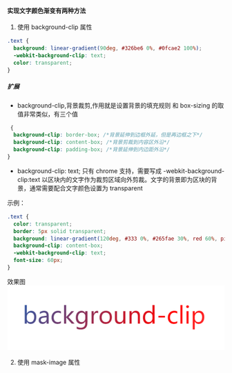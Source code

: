 #### 实现文字颜色渐变有两种方法

1. 使用 background-clip 属性

```css
.text {
  background: linear-gradient(90deg, #326be6 0%, #0fcae2 100%);
  -webkit-background-clip: text;
  color: transparent;
}
```

##### 扩展

- background-clip,背景裁剪,作用就是设置背景的填充规则
  和 box-sizing 的取值非常类似，有三个值

```css
 {
  background-clip: border-box; /*背景延伸到边框外延，但是再边框之下*/
  background-clip: content-box; /*背景剪裁到内容区外沿*/
  background-clip: padding-box; /*背景延伸到内边距外沿*/
}
```

- background-clip: text; 只有 chrome 支持，需要写成 -webkit-background-clip:text
  以区块内的文字作为裁剪区域向外剪裁。文字的背景即为区块的背景，通常需要配合文字颜色设置为 transparent

示例：
```css
.text {
  color: transparent;
  border: 5px solid transparent;
  background: linear-gradient(120deg, #333 0%, #265fae 30%, red 60%, pink 100%);
  background-clip: content-box;
  -webkit-background-clip: text;
  font-size: 60px;
}
```
效果图
![效果图](../static/images/20210224155014.png)

2. 使用 mask-image 属性

